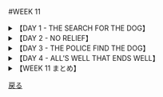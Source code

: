 #WEEK 11
<details><summary>【DAY 1 - THE SEARCH FOR THE DOG】</summary>

----
###DAY 1 - THE SEARCH FOR THE DOG
####

■一方、ハート家は、地元のラジオ局に対して、犬の飼い主に出てくるようにとの<u>**痛切な**</u>訴えを放送するよう通知していた。
Meanwhile, the Harts had notified the local radio stations to broadcast a <u>**poignant**</u> appeal for the dog’s owner to come forward.

■同局の電話には連絡が<u>**押し寄せた**</u>が、すべての手がかりは<u>**役に立たなかった**</u>。
The station was <u>**inundated**</u> with phone calls but all leads
were <u>**fruitless**</u>.

■ボビーの話によると、巨大な犬がスーパーマーケットの駐車場にあった赤いステーションワゴンから飛び出してきたのだった。
From what Bobby had told them, a huge dog had leaped out from a red station wagon in the supermarket’s parking lot.

■ボビーを噛んだ後、同犬は消えた。
After biting Bobby it vanished.

■その6歳児(ボビー)は蒙った噛みつきに気を取られて、どこに該犬が消えたか見ていなかった。
The six-year-old was too concerned with the bites he had received to see where the dog disappeared to.

■少年の語りは<u>**混乱していた**</u>が、該動物が灰色で首輪を付けていたことを確かに覚えていた。
The boy’s story was <u>**garbled**</u>, but he did remember that the animal was gray and had a collar.

■確かな手がかりは殆どなかったが、警察官は<u>**楽観的で**</u>あり続けた。
There was little tangible* evidence to go on, but the police remained <u>**sanguine**</u>.

####
----
####|poignant - 強く心に訴える, 胸を刺す様な (moving, painful to the feelings)

■その説教は**迫真**のもので、生意気な非行少年の瞳から涙を溢れさせるには十分だった。
The sermon was <u>**poingnant**</u> enough to bring tears to the brash delinquent's eyes.

####|inundate - 氾濫させる, 押し寄せる (to flood)

■ボートがもう少しで**水浸しになりそう**であったのに、その船長は助けを無線で呼ぶことを忌避した。
Even through his boat was almost <u>**inundated**</u>, the skipper was loath to radio for help.

####|fruitless - 実を結ばない, 無益な (useless)

■国家の主導権を握ろうという**無益な**試みの後、その売国奴は投獄された。
After a <u>**fruitless**</u> attempt to wrest control of the government, the traitors were incarcerated.

####|garbled - 要領を得ない, 混乱した (confused, mixed up)

■**混乱した**伝言だったのにもかかわらず、要点は十分明瞭だった。
Although the message was <u>**garbled**</u>, its salient points were clear enough.

####|sanguine - 陽気な, 楽天的な (optimistic)

■悪性腫瘍はチェックが外れた(無くなった)のにもかかわらず、外科医は患者の機会について**楽天的で**なかった。
Because the malignancy had gone unchecked, the surgeons were not <u>**sanguine**</u> about the patient's chances.

</details>
<details><summary>【DAY 2 - NO RELIEF】</summary>

----
###DAY 2 - NO RELIEF
####

■普段は<u>**冷静沈着な**</u>人物であるジェリー・ハートは、大変動揺していた。
The normally <u>**phlegmatic**</u> Jerry Hart was deeply upset.

■手をこまねいたまま早24時間が過ぎており、もし狂犬病と診断が<u>**確定し**</u>なかったとしても、ジェリーは息子にワクチンを受けさせようと決めた。
Twenty-four hours had passed without result, and even if the rabies could not be <u>**corroborated**</u>, Jerry was determined to see that his son received the vaccine.

■友人たちの勧めにより、彼は<u>**熱心に**</u>スーパーマーケットの周りに散らばり、<u>**徹底的に**</u>調査を行う隊を編成した。
At the suggestion of some friends, he organized a <u>**comprehensive**</u> search party, <u>**zealously**</u> fanning out in circles around the supermarket.

■隊はすべてのドアを訪ね、すべての犬を調べたが、なんの手がかりも得られなかった。
They knocked on every door, inspected every dog, and came back empty-handed.

■ハート一家は心配で堪らなかった（<u>**無理やり**</u>寝かしつけ<u>**られる**</u>ほどだった）が、
Although the Harts were sick with worry (they had to be <u>**coerced**</u> into going to sleep),

■ボビー坊やはガッツでよく耐えていた。
little Bobby seemed to be in great spirits.

■辛く苦しい夜間看護は続いた。
The excruciating* vigil continued.

####
----
####|phlegmatic - 動きのない, 冷淡な (calm, hard to rouse to action)

■ハリエットの言語道断の過ちは彼女の**冷淡な**雇用主の仕事でさえも中断させた。
Harriet's egregious error disturbed even her <u>**phlegmatic**</u> employer.

####|corroborate - (証拠などによって)確証する, 強める (confirm, support)

■シンドラーの悪い共犯者でさえ彼のアリバイを**確証づける**のを拒んだ。
Even the swendler's nefarious accomplice refused to <u>**corroborate**</u> his alibi.

####|comprehensive - 包括的な, 徹底的な, わかりやすい (thorough)

■職を得るために、１０ページ閉じの**包括的な**質問を閉じ込む骨折り仕事を経験する必要があったのだった。
In order to get the job, you had to go through the drudgery of filing out a ten-page <u>**comprehensive**</u> questionnaires.

####|zealous - 熱狂的な (enthusiastic)

■その基金の発起人はとても**熱狂的**で、「救世軍サンタ」からも金をせがんだ。
The fund raiser was so <u>**zealous**</u> that he solicited money from a Salvation Army Santa Claus.

####|coerce - 強いる ,強要する (to force)

■逃げのうまい逃亡者は、彼の代理人によって**強制**されて降伏しました。
The elusive fugitive was <u>**coerced**</u> by his attorney into surrendering.
</details>
<details><summary>【DAY 3 - THE POLICE FIND THE DOG】</summary>

----
###DAY 3 - THE POLICE FIND THE DOG
####


Forty hours had **elapsed** before the police work and the publicity paid off.

By **meticulously** checking the registrations of every red station wagon

in the neighborhood and then cross-checking dog licenses,

the police narrowed the search to four owners.

After a few telephone calls, the apologetic owner was located and directed to bring her muzzled German shepherd to the Hart **domicile**.

Bobby identified the dog, and the animal was taken to a veterinary’s clinic to have the necessary tests performed.

The **lax** owner, Mrs. McGraw, admitted that the dog had a **sporadic** mean streak,

but she scoffed* at the idea of rabies.

Jerry Hart noticed for the first time in two days that his uneasy feeling had departed.

####
----
####|elapse - いつの間にか経過する, 経つ (to slip by)


####|meticulous - ごく慎重な, 繊細な (careful)


####|domicile - 家 (home)


####|lax - 手ぬるい, 緩んでいる (careless, negligent)


####|sporadic - 時々起こる (occasional)

</details>
<details><summary>【DAY 4 - ALL’S WELL THAT ENDS WELL】</summary>

----
###DAY 4 - ALL’S WELL THAT ENDS WELL
####

The Harts were greatly relieved to learn that the **rash** **conjecture** about the dog was not true.

Because the German shepherd was not rabid, the necessity for the painful treatment was **obviated**.

The police gave the dog’s owner a summons for allowing the animal to go un-muzzled.

Little Bobby was treated to an ice cream sundae and a Walt Disney double feature.

The neighbors searched for other **lurid** happenings, and Jerry Hart went back to his office.

“What kind of dog was that?” his secretary asked.

“Oh, his bark was worse than his bite,” **quipped** Jerry.

####
----
####|rash - 気の早い, 無分別な (too hasty, reckless)


####|conjecture - 推測, 推論 (guess)


####|obviate - 除去する, 予防する (do way with, eliminate)


####|lurid - 燦々とした, けばけばしい (sensational)


####|quip - 皮肉る, 辛辣に言う (joke)


</details>
<details><summary>【WEEK 11 まとめ】</summary>

----

###WEEK 11 まとめ

| 単語          | 意味                             | 英語での説明                    |
|---------------|----------------------------------|---------------------------------|
| poignant      | 強く心に訴える, 胸を刺す様な     | moving, painful to the feelings |
| inundate      | 氾濫させる, 押し寄せる           | to flood                        |
| fruitless     | 実を結ばない, 無益な             | useless                         |
| garbled       | 容量を得ない, 混乱した           | confused, mixed up              |
| saguine       | 陽気な, 楽天的な                 | optimistic                      |
| phlegmatic    | 動きのない, 冷淡な               | calm, hard to rouse to action   |
| corroborate   | 証拠によって確証する             | confirm, support                |
| comprehensive | 包括的な, 徹底的な, わかりやすい | thorough                        |
| zealous       | 熱狂的な                         | enthusiastic                    |
| coerce        | 強いる, 強要する                 | to force                        |
| elapse        | 経過する, 経つ                   | to slip by                      |
| meticulous    | ごく慎重な, 繊細な               | careful                         |
| domicile      | 家                               | home                            |
| lax           | 手ぬるい, 緩んでいる             | careless, negligent             |
| sporadic      | 時々起こる                       | occasional                      |
| rash          | 気の早い, 無分別な               | too hasty, reckless             |
| conjecture    | 推測, 推論                       | guess                           |
| obviate       | 除去する, 予防する               | do way with, eliminate          |
| lurid         | 燦々とした, けばけばしい         | sensational                     |
| quip          | 皮肉る, 辛辣に言う               | joke                            |


</details>

[戻る](./index.html)
